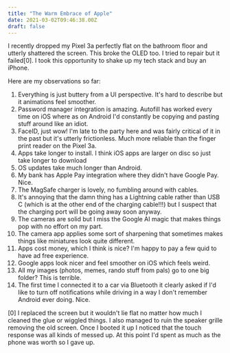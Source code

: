 ```yaml
---
title: "The Warm Embrace of Apple"
date: 2021-03-02T09:46:38.00Z
draft: false
---
```


I recently dropped my Pixel 3a perfectly flat on the bathroom floor and utterly shattered the screen. This broke the OLED too. I tried to repair but it failed[0]. I took this opportunity to shake up my tech stack and buy an iPhone.

Here are my observations so far:

1. Everything is just buttery from a UI perspective. It's hard to describe but it animations feel smoother.
2. Password manager integration is amazing. Autofill has worked every time on iOS where as on Android I'd constantly be copying and pasting stuff around like an idiot.
3. FaceID, just wow! I'm late to the party here and was fairly critical of it in the past but it's utterly frictionless. Much more reliable than the finger print reader on the Pixel 3a.
4. Apps take longer to install. I think iOS apps are larger on disc so just take longer to download
5. OS updates take much longer than Android.
6. My bank has Apple Pay integration where they didn't have Google Pay. Nice.
7. The MagSafe charger is lovely, no fumbling around with cables.
8. It's annoying that the damn thing has a Lightning cable rather than USB C (which is at the other end of the charging cable!!!) but I suspect that the charging port will be going away soon anyway.
9. The cameras are solid but I miss the Google AI magic that makes things pop with no effort on my part.
10. The camera app applies some sort of sharpening that sometimes makes things like miniatures look quite different.
11. Apps cost money, which I think is nice? I'm happy to pay a few quid to have ad free experience.
12. Google apps look nicer and feel smoother on iOS which feels weird.
13. All my images (photos, memes, rando stuff from pals) go to one big folder? This is terrible.
14. The first time I connected it to a car via Bluetooth it clearly asked if I'd like to turn off notifications while driving in a way I don't remember Android ever doing. Nice.

[0] I replaced the screen but it wouldn't lie flat no matter how much I cleaned the glue or wiggled things. I also managed to ruin the speaker grille removing the old screen. Once I booted it up I noticed that the touch response was all kinds of messed up. At this point I'd spent as much as the phone was worth so I gave up.

